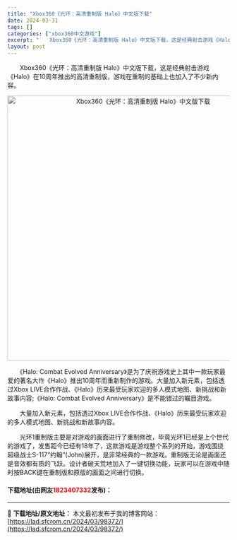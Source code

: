 ```yaml
---
title: "Xbox360《光环：高清重制版 Halo》中文版下载"
date: 2024-03-31
tags: []
categories: ["xbox360中文游戏"]
excerpt: "　　Xbox360《光环：高清重制版 Halo》中文版下载，这是经典射击游戏《Halo》在10周年推出的高清重制版，游戏在重制的基础上也加入了不少新内容。 　　《Halo: Combat Evolved Anniversary》是为了庆祝游戏史上其中一款玩家最爱的著名大作《Halo》推出10周年而重&hellip;"
layout: post
---
```


 <p>　　Xbox360《光环：高清重制版 Halo》中文版下载，这是经典射击游戏《Halo》在10周年推出的高清重制版，游戏在重制的基础上也加入了不少新内容。</p> <p align="center"><img align="" border="0" src="https://lad.sfcrom.cn/wp-content/uploads/2024/03/20240330_66083f0a152ad.webp" width="600" alt="Xbox360《光环：高清重制版 Halo》中文版下载" /></p> <p>　　《Halo: Combat Evolved Anniversary》是为了庆祝游戏史上其中一款玩家最爱的著名大作《Halo》推出10周年而重新制作的游戏。大量加入新元素，包括透过Xbox LIVE合作作战、《Halo》历来最受玩家欢迎的多人模式地图、新挑战和新故事内容;《Halo: Combat Evolved Anniversary》是不能错过的瞩目游戏。</p> <p>　　大量加入新元素，包括透过Xbox LIVE合作作战、《Halo》历来最受玩家欢迎的多人模式地图、新挑战和新故事内容。</p> <p>　　光环1重制版主要是对游戏的画面进行了重制修改，毕竟光环1已经是上个世代的游戏了，发售距今已经有18年了，这款游戏是游戏整个系列的开始，游戏围绕超级战士S-117&ldquo;约翰&rdquo;(John)展开，是非常经典的一款游戏。重制版无论是画面还是音效都有质的飞跃。设计者破天荒地加入了一键切换功能，玩家可以在游戏中随时按BACK键在重制版和原版的画面之间进行切换。</p> <p><h4>下载地址(由网友<font color="red">1823407332</font>发布)：</h4></p> 

---
📖 **下载地址/原文地址：** 本文最初发布于我的博客网站：[https://lad.sfcrom.cn/2024/03/98372/](https://lad.sfcrom.cn/2024/03/98372/)
